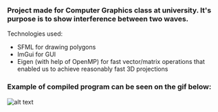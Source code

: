 ### Project made for Computer Graphics class at university. It's purpose is to show interference between two waves. 
Technologies used: 
- SFML for drawing polygons
- ImGui for GUI
- Eigen (with help of OpenMP) for fast vector/matrix operations that enabled us to achieve reasonably fast 3D projections

### Example of compiled program can be seen on the gif below:
![alt text](https://github.com/erzar0/3D-wave-interference-simulation/blob/master/example.gif)
